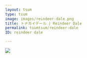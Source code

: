 ```yaml
---
layout: tsum
type: tsum
image: images/reindeer-dale.png
title: トナカイデール | Reindeer Dale
permalink: tsumtsum/reindeer-dale
ID: reindeer dale

---
```

<img class="ui image" src="../images/dale.png">
